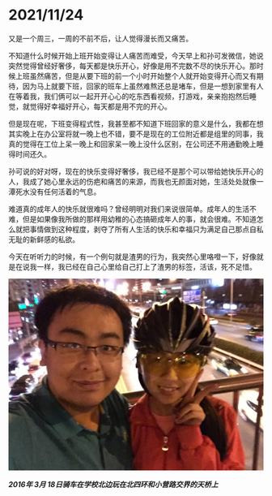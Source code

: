 # 2021/11/24

又是一个周三，一周的不前不后，让人觉得漫长而又痛苦。

不知道什么时候开始上班开始变得让人痛苦而难受，今天早上和孙可发微信，她说突然觉得曾经好奢侈，每天都是快乐开心，好像是用不完数不尽的快乐开心。那时候上班虽然痛苦，但是从要下班的前一个小时开始整个人就开始变得开心而又有期待，因为马上就要下班，回家的班车上虽然难熬还总是堵车，但是一想到家里有人在等着我，我们俩可以一起开开心心的吃东西看视频，打游戏，亲亲抱抱然后睡觉，就觉得好幸福好开心，每天都是用不完的开心。

但是现在呢，下班变得程式性，我甚至都不知道下班回家的意义是什么，我都在想其实晚上在办公室将就一晚上也不错，要不是现在的工位附近都是组里的同事，我真的觉得在工位上呆一晚上和回家呆一晚上没什么区别，在公司还不用通勤晚上睡得时间还久。

孙可说的好对呀，现在的快乐变得好奢侈，我已经不是那个可以带给她快乐开心的人，我成了她心里永远的伤疤和痛苦的来源，而我也无颜面对她，生活处处就像一潭死水没有任何活着的气息。

难道真的成年人的快乐就很难吗？曾经明明对我们来说很简单。成年人的生活不难，但是如果像我所做的那样用幼稚的心态搞砸成年人的事，就会很难。不知道怎么就把事情做到这种程度，剥夺了所有人生活的快乐和幸福只为满足自己那点自私无耻的新鲜感的私欲。

今天在听听力的时候，有一个例句就是渣男的行为，我突然心里咯噔一下，好像就是在说我一样，我已经在自己心里给自己打上了渣男的标签，活该，死不足惜。

![2016年3月18日骑车在学校北边玩在北四环和小营路交界的天桥上.jpg](../images/2016年3月18日骑车在学校北边玩在北四环和小营路交界的天桥上.jpg)

___2016年 3月 18日骑车在学校北边玩在北四环和小营路交界的天桥上___

